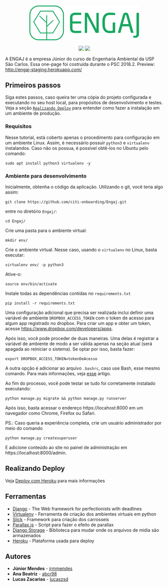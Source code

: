 <p align="center">
  <img src="https://github.com/citi-onboarding/Engaj/blob/develop/static/img/logos/engaj-verde-alt.svg" width="350" title="Engaj">
</p>
<p align=center>
  <img src=https://img.shields.io/badge/Status-WIP-green.svg?style=for-the-badge&colorB=8cbc4e>
  <img src=https://img.shields.io/badge/PSC-2018.2-green.svg?style=for-the-badge&colorB=8cbc4e>
</p>

A ENGAJ é a empresa Júnior do curso de Engenharia Ambiental da USP São Carlos. Essa one-page foi costruída durante o PSC 2018.2. Preview: http://engaj-staging.herokuapp.com/

## Primeiros passos
Siga estes passos, caso queira ter uma cópia do projeto configurada e executando no seu host local, para propósitos de desenvolvimento e testes. Veja a seção [`Realizando Deploy`](#realizando-deploy) para entender como fazer a instalação em um ambiente de produção.

### Requisitos
Nesse tutorial, está coberto apenas o procedimento para configuração em um ambiente Linux. Assim, é necessário possuir `python3` e `virtualenv` instalandos. Caso não os possua, é possível obtê-los no Ubuntu pelo comando:

```
sudo apt install python3 virtualenv -y
```

### Ambiente para desenvolvimento
Inicialmente, obtenha o código da aplicação. Utilizando o git, você teria algo assim:

```
git clone https://github.com/citi-onboarding/Engaj.git
```

entre no diretório `Engaj/`:

```
cd Engaj/
```

Crie uma pasta para o ambiente virtual:

```
mkdir env/
```

Crie o ambiente virtual. Nesse caso, usando o `virtualenv` no Linux, basta executar:

```
virtualenv env/ -p python3
```
Ative-o:

```
source env/bin/activate
```

Instale todas as dependências contidas no `requirements.txt`

```
pip install -r requirements.txt
```
Uma configuração adicional que precisa ser realizada inclui definir uma variável de ambiente `DROPBOX_ACCESS_TOKEN` com o token de acesso para algum app registrado no dropbox. Para criar um app e obter um token, acesse https://www.dropbox.com/developers/apps.

Após isso, você pode proceder de duas maneiras. Uma delas é registrar a variável de ambiente de modo a ser válida apenas na seção atual (será apagada ao reiniciar o sistema). Se optar por isso, basta fazer:

```
export DROPBOX_ACCESS_TOKEN=tokenDeAcesso
```
A outra opção é adicionar ao arquivo `.bashrc`, caso use Bash, esse mesmo comando. Para mais informações, veja [esse](https://www.vivaolinux.com.br/artigo/Trabalhando-com-shell-e-variaveis-de-ambiente?pagina=2) artigo.

Ao fim do processo, você pode testar se tudo foi corretamente instalado executando:
```
python manage.py migrate && python manage.py runserver
```
Após isso, basta acessar o endereço https://locahost:8000 em um navegador como Chrome, Firefox ou Safari. 

PS.: Caso queria a experiência completa, crie um usuário administrador por meio do comando
```
python manage.py createsuperuser
```
E adicione conteúdo ao site no painel de administração em https://localhost:8000/admin.

## Realizando Deploy
Veja [Deploy com Heroku](https://devcenter.heroku.com/articles/github-integration#enabling-github-integration) para mais informações

## Ferramentas

* [Django](https://www.djangoproject.com/) - The Web framework for perfectionists with deadlines
* [Virtualenv](https://virtualenv.pypa.io/en/latest/) - Ferramenta de criação dos ambientes virtuais em python
* [Slick](http://kenwheeler.github.io/slick/) - Framework para criação dos carrosseis
* [Parallax.js](http://pixelcog.github.io/parallax.js/) - Script para fazer o efeito de parallax
* [Django Storage](https://django-storages.readthedocs.io/en/latest/) - Biblioteca para mudar onde os arquivos de mídia são armazenados
* [Heroku](https://dashboard.heroku.com/) - Plataforma usada para deploy

## Autores

* **Júnior Mendes** - [jrmmendes](https://github.com/jrmmendes)
* **Ana Beatriz** - [abcr98](https://github.com/abcr98)
* **Lucas Zacarias** - [lucaszsd](https://github.com/lucaszsd)
